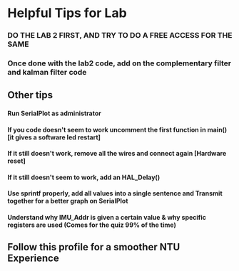 # Helpful Tips for Lab

### DO THE LAB 2 FIRST, AND TRY TO DO A FREE ACCESS FOR THE SAME

### Once done with the lab2 code, add on the complementary filter and kalman filter code

## Other tips

#### Run SerialPlot as administrator
#### If you code doesn't seem to work uncomment the first function in main() [it gives a software led restart]
#### If it still doesn't work, remove all the wires and connect again [Hardware reset]
#### If it still doesn't seem to work, add an HAL_Delay()

#### Use sprintf properly, add all values into a single sentence and Transmit together for a better graph on SerialPlot
#### Understand why IMU_Addr is given a certain value & why specific registers are used (Comes for the quiz 99% of the time)

## Follow this profile for a smoother NTU Experience
